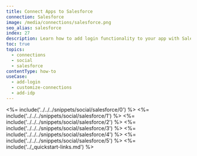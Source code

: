 ```yaml
---
title: Connect Apps to Salesforce
connection: Salesforce
image: /media/connections/salesforce.png
seo_alias: salesforce
index: 27
description: Learn how to add login functionality to your app with Salesforce. You will need to generate keys, copy these into your Auth0 settings, and enable the connection.
toc: true
topics:
  - connections
  - social
  - salesforce
contentType: how-to
useCase:
  - add-login
  - customize-connections
  - add-idp
---
```

<%= include('../../../snippets/social/salesforce/0') %> 
<%= include('../../../snippets/social/salesforce/1') %> 
<%= include('../../../snippets/social/salesforce/2') %> 
<%= include('../../../snippets/social/salesforce/3') %> 
<%= include('../../../snippets/social/salesforce/4') %> 
<%= include('../../../snippets/social/salesforce/5') %> 
<%= include('../_quickstart-links.md') %>
